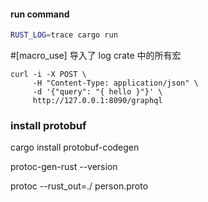 #### run command

```bash
RUST_LOG=trace cargo run
```

#[macro_use] 导入了 log crate 中的所有宏

```
curl -i -X POST \
     -H "Content-Type: application/json" \
     -d '{"query": "{ hello }"}' \
     http://127.0.0.1:8090/graphql

```

### install protobuf
cargo install protobuf-codegen

protoc-gen-rust --version

protoc --rust_out=./ person.proto
